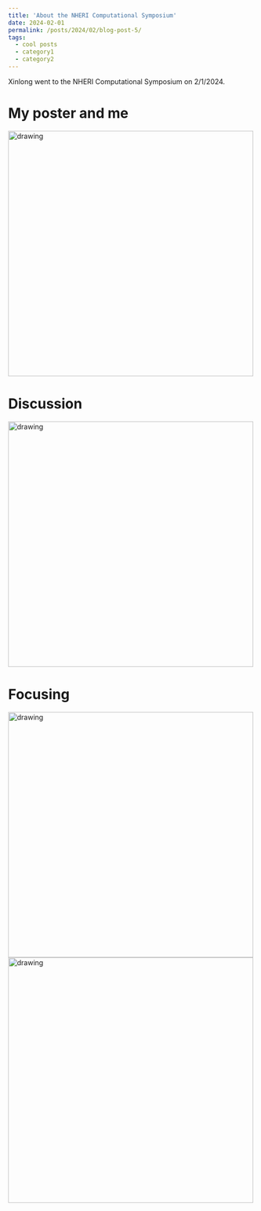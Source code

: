 ```yaml
---
title: 'About the NHERI Computational Symposium'
date: 2024-02-01
permalink: /posts/2024/02/blog-post-5/
tags:
  - cool posts
  - category1
  - category2
---
```


Xinlong went to the NHERI Computational Symposium on 2/1/2024.

My poster and me
======
<img src="http://xinlong-du.github.io/files/Blog5NHERI_007.jpg" alt="drawing" width="500"/>

Discussion
======
<img src="http://xinlong-du.github.io/files/Blog5NHERI_133.jpg" alt="drawing" width="500"/>

Focusing
======
<img src="http://xinlong-du.github.io/files/Blog5NHERI_164.jpg" alt="drawing" width="500"/>
<img src="http://xinlong-du.github.io/files/Blog5NHERI_538.jpg" alt="drawing" width="500"/>